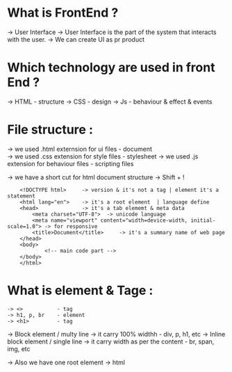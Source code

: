 # What is FrontEnd ?
-> User Interface
-> User Interface is the part of the system that interacts with the user.
-> We can create UI as pr product

# Which technology are used in front End ?
-> HTML     - structure
-> CSS      - design
-> Js       - behaviour & effect & events

# File structure :
-> we used .html externsion for ui files        - document   
-> we used .css extension for style files       - stylesheet
-> we used .js extension for behaviour files    - scripting files

-> we have a short cut for html document structure -> Shift + !

        <!DOCTYPE html>     -> version & it's not a tag | element it's a statement
        <html lang="en">    -> it's a root element  | language define
        <head>              -> it's a tab elememt & meta data
            <meta charset="UTF-8">  -> unicode language
            <meta name="viewport" content="width=device-width, initial-scale=1.0"> -> for responsive
            <title>Document</title>     -> it's a summary name of web page
        </head>
        <body>
                <!-- main code part -->
        </body>
        </html>

# What is element & Tage :
    -> <>           - tag
    -> h1, p, br    - element
    -> <h1>         - tag


-> Block element / multy line           -> it carry 100% widthh              - div, p, h1, etc
-> Inline block element / single line   -> it carry width as per the content - br, span, img, etc

-> Also we have one root element -> html